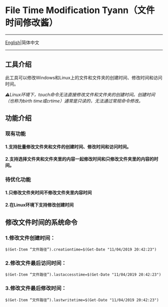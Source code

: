 # File Time Modification Tyann（文件时间修改酱）

---

[English](https://github.com/Cheng-MaoMao/Windows-File-Time-Modification-Tool/blob/main/README_en.md)|简体中文

---

## 工具介绍

此工具可以修改Windows和Linux上的文件和文件夹的创建时间、修改时间和访问时间。

*⚠️Linux环境下，touch命令无法直接修改文件和文件夹的创建时间。创建时间（也称为birth time或crtime）通常是只读的，无法通过常规命令修改。*

## 功能介绍

### 现有功能

#### 1.支持批量修改文件夹和文件的创建时间、修改时间和访问时间。

#### 2.支持选择文件夹和文件夹里的内容一起修改时间和只修改文件夹里的内容的时间。

### 待优化功能

#### 1.只修改文件夹时间不修改文件夹里内容时间

#### 2.在Linux环境下支持修改创建时间

## 修改文件时间的系统命令

### 1.修改文件创建时间：

`$(Get-Item “文件路径”).creationtime=$(Get-Date "11/04/2019 20:42:23")`

### 2.修改文件最后访问时间：

`$(Get-Item “文件路径”).lastaccesstime=$(Get-Date "11/04/2019 20:42:23")`

### 3.修改文件最后修改时间：

`$(Get-Item “文件路径”).lastwritetime=$(Get-Date "11/04/2019 20:42:23")`
